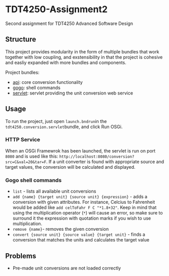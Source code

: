 # TDT4250-Assignment2
Second assignment for TDT4250 Advanced Software Design

## Structure
This project provides modularity in the form of multiple bundles that work together with low coupling, and exstensibility in that the project is cohesive and easliy expanded with more bundles and components.

Project bundles:
* [api](tdt4250.conversion.api): core conversion functionality
* [gogo](tdt4250.conversion.gogo): shell commands 
* [servlet](tdt4250.conversion.servlet): servlet providing the unit conversion web service

## Usage

To run the project, just open `launch.bndrun`in the `tdt4250.conversion.servlet`bundle, and click Run OSGi.

### HTTP Service
When an OSGi Framewrok has been launched, the servlet is run on port `8080` and is used like this: `http://localhost:8080/conversion?src=C&val=20&tar=F`.
If a unit converter is found with appropriate source and target values, the conversion will be calculated and displayed.

### Gogo shell commands 
* `list` - lists all available unit conversions
* `add {name} {target unit} {source unit} {expression}` - adds a conversion with given attributes. For instance, Celcius to Fahrenheit would be added like `add celToFahr F C "*1.8+32"`. Keep in mind that using the multiplication operator (`*`) will cause an error, so make sure to surround it the expression with quotation marks if you wish to use multiplication.
* `remove {name}`- removes the given conversion
* `convert {source unit} {source value} {target unit}` - finds a conversion that matches the units and calculates the target value

## Problems 
* Pre-made unit conversions are not loaded correctly
